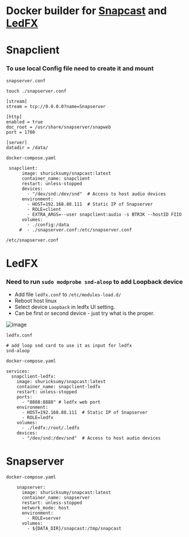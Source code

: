 # Docker builder for [Snapcast](https://github.com/badaix/snapcast) and [LedFX](https://github.com/LedFx/LedFx)

# Snapclient

### To use local Config file need to create it and mount

```snapserver.conf```

```
touch ./snapserver.conf
```

```
[stream]
stream = tcp://0.0.0.0?name=Snapserver

[http]
enabled = true
doc_root = /usr/share/snapserver/snapweb
port = 1780

[server]
datadir = /data/

```


```docker-compose.yaml```
```
 snapclient:
      image: shuricksumy/snapcast:latest
      container_name: snapclient
      restart: unless-stopped
      devices:
        - "/dev/snd:/dev/snd"  # Access to host audio devices
      environment:
        - HOST=192.168.88.111  # Static IP of Snapserver
        - ROLE=client
        - EXTRA_ARGS=--user snapclient:audio -s BTR3K --hostID FIIO
      volumes:
        - ./config:/data
     #  - ./snapserver.conf:/etc/snapserver.conf

/etc/snapserver.conf
```

# LedFX
### Need to run ```sudo modprobe snd-aloop``` to add Loopback device

- Add file ```ledfx.conf``` to ```/etc/modules-load.d/``` 
- Reboot host linux
- Select device ```Loopback``` in ledfx UI setting. 
- Can be first or second device - just try what is the proper.
  
![image](https://github.com/user-attachments/assets/23bc92e0-c878-4807-9fa6-0597fbae3fe6)

```ledfx.conf```
```
# add loop snd card to use it as input for ledfx
snd-aloop
```

```docker-compose.yaml```
```
services:
  snapclient-ledfx:
    image: shuricksumy/snapcast:latest
    container_name: snapclient-ledfx
    restart: unless-stopped
    ports:
      - "8888:8888" # ledfx web port
    environment:
      - HOST=192.168.88.111  # Static IP of Snapserver
      - ROLE=ledfx
    volumes:
      - ./ledfx:/root/.ledfx
    devices:
      - "/dev/snd:/dev/snd"  # Access to host audio devices
```

# Snapserver

```docker-compose.yaml```
```
    snapserver:
      image: shuricksumy/snapcast:latest
      container_name: snapserver
      restart: unless-stopped
      network_mode: host
      environment:
        - ROLE=server
      volumes:
        - ${DATA_DIR}/snapcast:/tmp/snapcast
```
